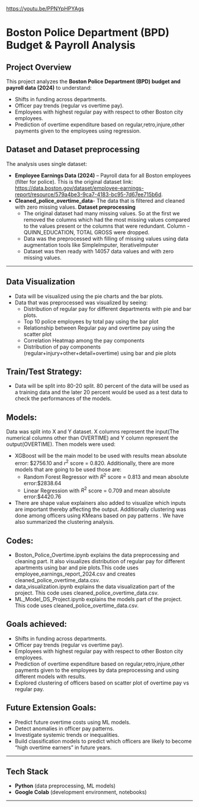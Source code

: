 https://youtu.be/PPNYpHPYAgs
# Boston Police Department (BPD) Budget & Payroll Analysis  

## Project Overview  
This project analyzes the **Boston Police Department (BPD) budget and payroll data (2024)** to understand:   
- Shifts in funding across departments.  
- Officer pay trends (regular vs overtime pay).  
- Employees with highest regular pay with respect to other Boston city employees.  
- Prediction of overtime expenditure based on regular,retro,injure,other payments given to the employees using regression.

## Dataset and Dataset preprocessing 
The analysis uses single dataset:  
- **Employee Earnings Data (2024)** – Payroll data for all Boston employees (filter for police). This is the original dataset link: https://data.boston.gov/dataset/employee-earnings-report/resource/579a4be3-9ca7-4183-bc95-7d67ee715b6d. 
- **Cleaned_police_overtime_data**- The data that is filtered and cleaned with zero missing values.
**Dataset preprocessing**
  - The original dataset had many missing values. So at the first we removed the columns which had the most missing values compared to the values present or the columns that were redundant. Column - QUINN_EDUCATION, TOTAL GROSS were dropped.
  - Data was the preprocessed with filling of missing values using data augmentation tools like SimpleImputer, IterativeImputer
  - Dataset was then ready with 14057 data values and with zero missing values.

---
## Data Visualization
- Data will be visualized using the pie charts and the bar plots.
- Data that was preprocessed was visualized by seeing:
   - Distribution of regular pay for different departments with pie and bar plots.
   - Top 10 police employees by total pay using the bar plot
   - Relationship between Regular pay and overtime pay using the scatter plot
   - Correlation Heatmap among the pay components
   - Distribution of pay components (regular+injury+other+detail+overtime) using bar and pie plots
   
## Train/Test Strategy:
- Data will be split into 80-20 split. 80 percent of the data will be used as a training data and the later 20 percent would be used as a test data to check the performances of the models.
  
## Models:
Data was split into X and Y dataset. X columns represent the input(The numerical columns other than OVERTIME) and Y column represent the output(OVERTIME). Then models were used:
- XGBoost will be the main model to be used with results mean absolute error: $2756.10 and $r^2$ score = 0.820. Additionally, there are more models that are going to be used those are:
    - Random Forest Regressor with $R^2$ score = 0.813 and mean absolute error:$2838.64
   - Linear Regression with $R^2$ score = 0.709 and mean absolute error:$4420.76   
- There are shape value explainers also added to visualize which inputs are important thereby affecting the output.
Additionally clustering was done among officers using KMeans based on pay patterns . We have also summarized the clustering analysis.

## Codes:
- Boston_Police_Overtime.ipynb explains the data preprocessing and cleaning part. It also visualizes distribution of regular pay for different apartments using bar and pie plots.This code uses employee_earnings_report_2024.csv and creates cleaned_police_overtime_data.csv.
- data_visualization.ipynb explains the data visualization part of the project. This code uses cleaned_police_overtime_data.csv.
- ML_Model_DS_Project.ipynb explains the models part of the project. This code uses cleaned_police_overtime_data.csv.


## Goals achieved:  
- Shifts in funding across departments.  
- Officer pay trends (regular vs overtime pay).  
- Employees with highest regular pay with respect to other Boston city employees.  
- Prediction of overtime expenditure based on regular,retro,injure,other payments given to the employees by data preprocessing and using different models with results.
- Explored clustering of officers based on scatter plot of overtime pay vs regular pay.
   
## Future Extension Goals: 
- Predict future overtime costs using ML models.  
- Detect anomalies in officer pay patterns.   
- Investigate systemic trends or inequalities.
- Build classification models to predict which officers are likely to become “high overtime earners” in future years.  
---

## Tech Stack  
- **Python** (data preprocessing, ML models)  
- **Google Colab** (development environment, notebooks)  

---
